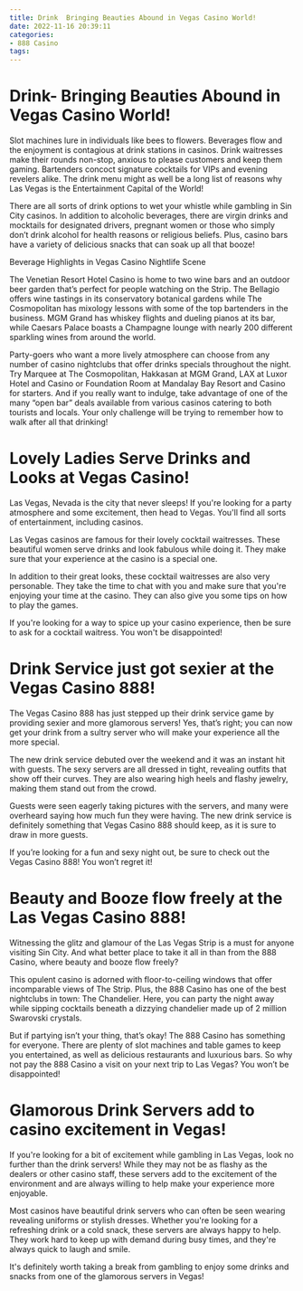 ```yaml
---
title: Drink  Bringing Beauties Abound in Vegas Casino World!
date: 2022-11-16 20:39:11
categories:
- 888 Casino
tags:
---
```



#  Drink- Bringing Beauties Abound in Vegas Casino World!

Slot machines lure in individuals like bees to flowers. Beverages flow and the enjoyment is contagious at drink stations in casinos. Drink waitresses make their rounds non-stop, anxious to please customers and keep them gaming. Bartenders concoct signature cocktails for VIPs and evening revelers alike. The drink menu might as well be a long list of reasons why Las Vegas is the Entertainment Capital of the World!

There are all sorts of drink options to wet your whistle while gambling in Sin City casinos. In addition to alcoholic beverages, there are virgin drinks and mocktails for designated drivers, pregnant women or those who simply don’t drink alcohol for health reasons or religious beliefs. Plus, casino bars have a variety of delicious snacks that can soak up all that booze!

Beverage Highlights in Vegas Casino Nightlife Scene

The Venetian Resort Hotel Casino is home to two wine bars and an outdoor beer garden that’s perfect for people watching on the Strip. The Bellagio offers wine tastings in its conservatory botanical gardens while The Cosmopolitan has mixology lessons with some of the top bartenders in the business. MGM Grand has whiskey flights and dueling pianos at its bar, while Caesars Palace boasts a Champagne lounge with nearly 200 different sparkling wines from around the world.

Party-goers who want a more lively atmosphere can choose from any number of casino nightclubs that offer drinks specials throughout the night. Try Marquee at The Cosmopolitan, Hakkasan at MGM Grand, LAX at Luxor Hotel and Casino or Foundation Room at Mandalay Bay Resort and Casino for starters. And if you really want to indulge, take advantage of one of the many “open bar” deals available from various casinos catering to both tourists and locals. Your only challenge will be trying to remember how to walk after all that drinking!

#  Lovely Ladies Serve Drinks and Looks at Vegas Casino!

Las Vegas, Nevada is the city that never sleeps! If you're looking for a party atmosphere and some excitement, then head to Vegas. You'll find all sorts of entertainment, including casinos.

Las Vegas casinos are famous for their lovely cocktail waitresses. These beautiful women serve drinks and look fabulous while doing it. They make sure that your experience at the casino is a special one.

In addition to their great looks, these cocktail waitresses are also very personable. They take the time to chat with you and make sure that you're enjoying your time at the casino. They can also give you some tips on how to play the games.

If you're looking for a way to spice up your casino experience, then be sure to ask for a cocktail waitress. You won't be disappointed!

#  Drink Service just got sexier at the Vegas Casino 888!

The Vegas Casino 888 has just stepped up their drink service game by providing sexier and more glamorous servers! Yes, that’s right; you can now get your drink from a sultry server who will make your experience all the more special.

The new drink service debuted over the weekend and it was an instant hit with guests. The sexy servers are all dressed in tight, revealing outfits that show off their curves. They are also wearing high heels and flashy jewelry, making them stand out from the crowd.

Guests were seen eagerly taking pictures with the servers, and many were overheard saying how much fun they were having. The new drink service is definitely something that Vegas Casino 888 should keep, as it is sure to draw in more guests.

If you’re looking for a fun and sexy night out, be sure to check out the Vegas Casino 888! You won’t regret it!

#  Beauty and Booze flow freely at the Las Vegas Casino 888!

Witnessing the glitz and glamour of the Las Vegas Strip is a must for anyone visiting Sin City. And what better place to take it all in than from the 888 Casino, where beauty and booze flow freely?

This opulent casino is adorned with floor-to-ceiling windows that offer incomparable views of The Strip. Plus, the 888 Casino has one of the best nightclubs in town: The Chandelier. Here, you can party the night away while sipping cocktails beneath a dizzying chandelier made up of 2 million Swarovski crystals.

But if partying isn’t your thing, that’s okay! The 888 Casino has something for everyone. There are plenty of slot machines and table games to keep you entertained, as well as delicious restaurants and luxurious bars. So why not pay the 888 Casino a visit on your next trip to Las Vegas? You won’t be disappointed!

#  Glamorous Drink Servers add to casino excitement in Vegas!

If you're looking for a bit of excitement while gambling in Las Vegas, look no further than the drink servers! While they may not be as flashy as the dealers or other casino staff, these servers add to the excitement of the environment and are always willing to help make your experience more enjoyable.

Most casinos have beautiful drink servers who can often be seen wearing revealing uniforms or stylish dresses. Whether you're looking for a refreshing drink or a cold snack, these servers are always happy to help. They work hard to keep up with demand during busy times, and they're always quick to laugh and smile.

It's definitely worth taking a break from gambling to enjoy some drinks and snacks from one of the glamorous servers in Vegas!
